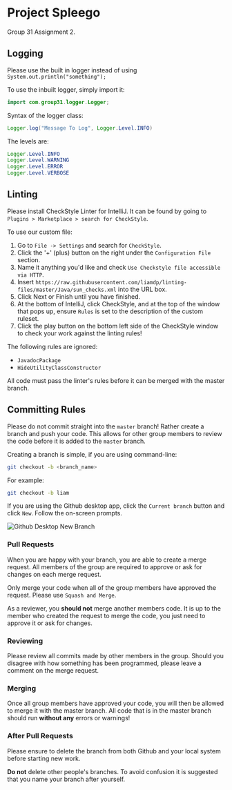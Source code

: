 # Project Spleego

Group 31 Assignment 2.

## Logging

Please use the built in logger instead of using `System.out.println("something");`

To use the inbuilt logger, simply import it:

```java
import com.group31.logger.Logger;
```

Syntax of the logger class:

```java
Logger.log("Message To Log", Logger.Level.INFO)
```

The levels are:

```java
Logger.Level.INFO
Logger.Level.WARNING
Logger.Level.ERROR
Logger.Level.VERBOSE
```

## Linting

Please install CheckStyle Linter for IntelliJ. It can be found by going to `Plugins > Marketplace > search for CheckStyle`.

To use our custom file:

1. Go to `File -> Settings` and search for `CheckStyle`.
2. Click the '+' (plus) button on the right under the `Configuration File` section.
3. Name it anything you'd like and check `Use Checkstyle file accessible via HTTP`.
4. Insert `https://raw.githubusercontent.com/liamdp/linting-files/master/Java/sun_checks.xml` into the URL box.
5. Click Next or Finish until you have finished.
6. At the bottom of IntelliJ, click CheckStyle, and at the top of the window that pops up, ensure `Rules` is set to the description of the custom ruleset.
7. Click the play button on the bottom left side of the CheckStyle window to check your work against the linting rules!

The following rules are ignored:

- `JavadocPackage`
- `HideUtilityClassConstructor`

All code must pass the linter's rules before it can be merged with the master branch.

## Committing Rules

Please do not commit straight into the `master` branch! Rather create a branch and push your code. This allows for other
group members to review the code before it is added to the `master` branch.

Creating a branch is simple, if you are using command-line:

```sh
git checkout -b <branch_name>
```

For example:

```sh
git checkout -b liam
```

If you are using the Github desktop app, click the `Current branch` button and click `New`. Follow the on-screen prompts.

![Github Desktop New Branch](https://i.imgur.com/bE5K5Ui.png)

### Pull Requests

When you are happy with your branch, you are able to create a merge request. All members of the group are required to approve
or ask for changes on each merge request.

Only merge your code when all of the group members have approved the request. Please use `Squash and Merge`.

As a reviewer, you **should not** merge another members code. It is up to the member who created the request to merge the
code, you just need to approve it or ask for changes.

### Reviewing

Please review all commits made by other members in the group. Should you disagree with how something has been programmed,
please leave a comment on the merge request.

### Merging

Once all group members have approved your code, you will then be allowed to merge it with the master branch. All code
that is in the master branch should run **without any** errors or warnings!

### After Pull Requests

Please ensure to delete the branch from both Github and your local system before starting new work.

**Do not** delete other people's branches. To avoid confusion it is suggested that you name your branch after yourself.
